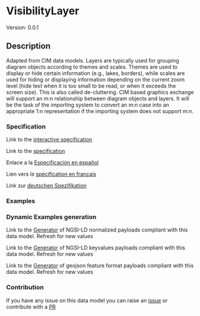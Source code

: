 # VisibilityLayer
Version: 0.0.1

## Description 

Adapted from CIM data models. Layers are typically used for grouping diagram objects according to themes and scales. Themes are used to display or hide certain information (e.g., lakes, borders), while scales are used for hiding or displaying information depending on the current zoom level (hide text when it is too small to be read, or when it exceeds the screen size). This is also called de-cluttering.  CIM based graphics exchange will support an m:n relationship between diagram objects and layers. It will be the task of the importing system to convert an m:n case into an appropriate 1:n representation if the importing system does not support m:n.
### Specification

Link to the [interactive specification](https://swagger.lab.fiware.org/?url=https://smart-data-models.github.io/dataModel.EnergyCIM/VisibilityLayer/swagger.yaml)

Link to the [specification](https://github.com/smart-data-models/dataModel.EnergyCIM/blob/master/VisibilityLayer/doc/spec.md)

Enlace a la [Especificación en español](https://github.com/smart-data-models/dataModel.EnergyCIM/blob/master/VisibilityLayer/doc/spec_ES.md)

Lien vers le [spécification en français](https://github.com/smart-data-models/dataModel.EnergyCIM/blob/master/VisibilityLayer/doc/spec_FR.md)

Link zur [deutschen Spezifikation](https://github.com/smart-data-models/dataModel.EnergyCIM/blob/master/VisibilityLayer/doc/spec_DE.md)
### Examples
### Dynamic Examples generation

Link to the [Generator](https://smartdatamodels.org/extra/ngsi-ld_generator.php?schemaUrl=https://raw.githubusercontent.com/smart-data-models/dataModel.EnergyCIM/master/VisibilityLayer/schema.json&email=info@smartdatamodels.org) of NGSI-LD normalized payloads compliant with this data model. Refresh for new values

Link to the [Generator](https://smartdatamodels.org/extra/ngsi-ld_generator_keyvalues.php?schemaUrl=https://raw.githubusercontent.com/smart-data-models/dataModel.EnergyCIM/master/VisibilityLayer/schema.json&email=info@smartdatamodels.org) of NGSI-LD keyvalues payloads compliant with this data model. Refresh for new values

Link to the [Generator](https://smartdatamodels.org/extra/geojson_features_generator.php?schemaUrl=https://raw.githubusercontent.com/smart-data-models/dataModel.EnergyCIM/master/VisibilityLayer/schema.json&email=info@smartdatamodels.org) of geojson feature format payloads compliant with this data model. Refresh for new values
### Contribution

 If you have any issue on this data model you can raise an [issue](https://github.com/smart-data-models/dataModel.EnergyCIM/issues)  or contribute with a [PR](https://github.com/smart-data-models/dataModel.EnergyCIM/pulls)